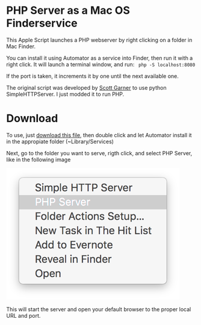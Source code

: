 # PHP Server as a Mac OS Finderservice

This Apple Script launches a PHP webserver by right clicking on a folder in Mac Finder.

You can install it using Automator as a service into Finder, then run it with a right click. It will launch a terminal window, and run:
` php -S localhost:8080`

If the port is taken, it increments it by one until the next available one.

The original script was developed by [Scott Garner](http://www.scottmadethis.net/interactive/simpleserver/) to use python SimpleHTTPServer. I just modded it to run PHP.

# Download
To use, just [download this file](https://github.com/sergiomajluf/php-server-as-a-Mac-OS-Finder-service/raw/master/My%20PHP%20Server.workflow.zip), then double click and let Automator install it in the appropiate folder (~Library/Services)

Next, go to the folder you want to serve, rigth click, and select PHP Server, like in the following image

![alt tag](https://github.com/sergiomajluf/php-server-as-a-Mac-OS-Finder-service/blob/master/simple-php-server.png)

This will start the server and open your default browser to the proper local URL and port.
